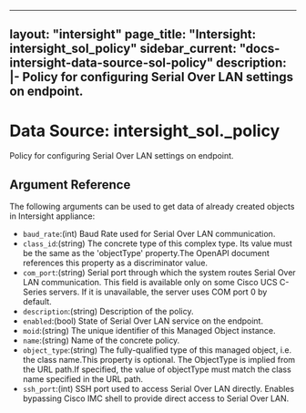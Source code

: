 
---
layout: "intersight"
page_title: "Intersight: intersight_sol_policy"
sidebar_current: "docs-intersight-data-source-sol-policy"
description: |-
Policy for configuring Serial Over LAN settings on endpoint.
---

# Data Source: intersight_sol._policy
Policy for configuring Serial Over LAN settings on endpoint.
## Argument Reference
The following arguments can be used to get data of already created objects in Intersight appliance:
* `baud_rate`:(int) Baud Rate used for Serial Over LAN communication. 
* `class_id`:(string) The concrete type of this complex type. Its value must be the same as the 'objectType' property.The OpenAPI document references this property as a discriminator value. 
* `com_port`:(string) Serial port through which the system routes Serial Over LAN communication. This field is available only on some Cisco UCS C-Series servers. If it is unavailable, the server uses COM port 0 by default. 
* `description`:(string) Description of the policy. 
* `enabled`:(bool) State of Serial Over LAN service on the endpoint. 
* `moid`:(string) The unique identifier of this Managed Object instance. 
* `name`:(string) Name of the concrete policy. 
* `object_type`:(string) The fully-qualified type of this managed object, i.e. the class name.This property is optional. The ObjectType is implied from the URL path.If specified, the value of objectType must match the class name specified in the URL path. 
* `ssh_port`:(int) SSH port used to access Serial Over LAN directly. Enables bypassing Cisco IMC shell to provide direct access to Serial Over LAN. 
